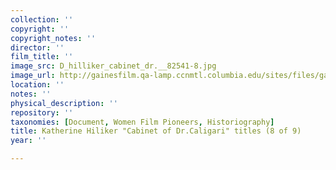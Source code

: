 ```yaml
---
collection: ''
copyright: ''
copyright_notes: ''
director: ''
film_title: ''
image_src: D_hilliker_cabinet_dr.__82541-8.jpg
image_url: http://gainesfilm.qa-lamp.ccnmtl.columbia.edu/sites/files/gainesfilm/images/D_hilliker_cabinet_dr.__82541-8.jpg
location: ''
notes: ''
physical_description: ''
repository: ''
taxonomies: [Document, Women Film Pioneers, Historiography]
title: Katherine Hiliker "Cabinet of Dr.Caligari" titles (8 of 9)
year: ''

---
```

